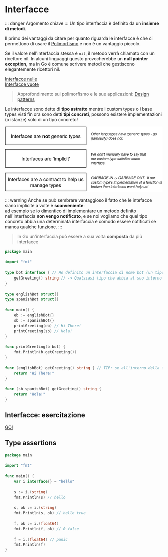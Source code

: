 # Interfacce
::: danger
Argomento chiave
:::
Un tipo interfaccia è definito da un **insieme di metodi**.<br>

Il primo dei vantaggi da citare per quanto riguarda le interfacce è che ci permettono di usare il [Polimorfismo](https://it.wikipedia.org/wiki/Polimorfismo_(informatica)) e non è un vantaggio piccolo.<br>

Se il valore nell'interfaccia stessa è `nil`, il metodo verrà chiamato con un ricettore nil.
In alcuni linguaggi questo provocherebbe un **null pointer exception**, ma in Go è comune scrivere metodi che gestiscono elegantemente ricettori nil.<br>

[Interfacce nulle](https://go-tour-ita.appspot.com/methods/13)<br>
[Interfacce vuote](https://go-tour-ita.appspot.com/methods/14)

> Approfondimento sul polimorfismo e le sue applicazioni: [Design patterns](https://www.amazon.it/Design-patterns-Gamma/dp/887192150X/ref=sr_1_1?adgrpid=51328743303&gclid=Cj0KCQiAwP3yBRCkARIsAABGiPovYpj71M9S4XUpdib-Eeatvns18VqXqyMJADQGizl0_JQEjUT0CK8aAo2CEALw_wcB&hvadid=255202623796&hvdev=c&hvlocphy=20575&hvnetw=g&hvqmt=e&hvrand=573061937401469398&hvtargid=aud-834618287969%3Akwd-350634785967&hydadcr=18637_1737186&keywords=design+patterns&qid=1583365049&sr=8-1)<br>

Le interfacce sono dette di **tipo astratto** mentre i custom types o i base types visti fin ora sono detti **tipi concreti**, possono esistere implementazioni (o istanze) solo di un tipo concreto!

![golang-diagrams-19](../assets/golang-diagrams-19.png)

::: warning
Anche se può sembrare vantaggioso il fatto che le intefacce siano implicite a volte è **sconveniente**:<br>
ad esempio se io dimentico di implementare un metodo definito nell'interfaccia **non vengo notificato**, e se noi vogliamo che quel tipo concreto abbia una determinata interfaccia è comodo essere notificati se manca qualche funzione.
:::
> In Go un'interfaccia può essere a sua volta **composta** da più interfacce
```go
package main

import "fmt"

type bot interface { // Ho definito un interfaccia di nome bot (un tipo astratto diciamo)
	getGreeting() string // -> Qualsiasi tipo che abbia al suo interno i metodi definiti qui è da considerarsi anche di tipo bot in maniera IMPLICITA
}

type englishBot struct{}
type spanishBot struct{}

func main() {
	eb := englishBot{}
	sb := spanishBot{}
	printGreeting(eb) // Hi There!
	printGreeting(sb) // Hola!
}

func printGreeting(b bot) {
	fmt.Println(b.getGreeting())
}

func (englishBot) getGreeting() string { // TIP: se all'interno della funzione non uso il ricevitore posso omettere il nome della variabile
	return "Hi There!"
}

func (sb spanishBot) getGreeting() string {
	return "Hola!"
}
```

## Interfacce: esercitazione
[GO!](./exercise-shapes.md)

## Type assertions
```go
package main

import "fmt"

func main() {
	var i interface{} = "hello"

	s := i.(string)
	fmt.Println(s) // hello

	s, ok := i.(string)
	fmt.Println(s, ok) // hello true

	f, ok := i.(float64)
	fmt.Println(f, ok) // 0 false

	f = i.(float64) // panic
	fmt.Println(f)
}
```